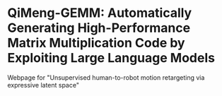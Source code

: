# QiMeng-GEMM: Automatically Generating High-Performance Matrix Multiplication Code by Exploiting Large Language Models

Webpage for "Unsupervised human-to-robot motion retargeting via expressive latent space"
